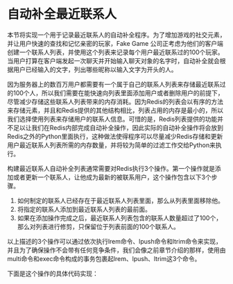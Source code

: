 # 自动补全最近联系人

本节将实现一个用于记录最近联系人的自动补全程序。为了增加游戏的社交元素，并让用户快速的查找和记忆亲密的玩家，Fake Game 公司正考虑为他们的客户端创建一个联系人列表，并使用这个列表来记录每个用户最近联系过的100个玩家。当用户打算在客户端发起一次聊天并开始输入聊天对象的名字时，自动补全就会根据用户已经输入的文字，列出哪些昵称以输入文字为开头的人。

因为服务器上的数百万用户都需要有一个属于自己的联系人列表来存储最近联系过的100个人，所以我们需要在能快速向列表里面添加用户或者删除用户的前提下，尽管减少存储这些联系人列表带来的内存消耗。因为Redis的列表会以有序的方法来存储元素，并且和Redis提供的其他结构相比，列表占用的内存是最小的，所以我们选择使用列表来存储用户的联系人信息。可惜的是，Redis列表提供的功能并不足以让我们在Redis内部完成自动补全操作，因此实际的自动补全操作将会放到Redis之外的Python里面执行，这种做法使得程序可以尽量减少Redis存储和更新用户最近联系人列表所需的内存数量，并将较为简单的过滤工作交给Python来执行。

构建最近联系人自动补全列表通常需要对Redis执行3个操作。第一个操作就是添加或者更新一个联系人，让他成为最新的被联系用户，这个操作包含以下3个步骤。

1. 如何制定的联系人已经存在于最近联系人列表里面，那么从列表里面移除他。
2. 将指定的联系人添加到最近联系人列表的最前面。
3. 如果在添加操作完成之后，最近联系人列表包含的联系人数量超过了100个，那么对列表进行修剪，只保留位于列表前面的100个联系人。

以上描述的3个操作可以通过依次执行lrem命令、lpush命令和ltrim命令来实现，并且为了确保操作不会带有任何竞争条件，我们会像之前章节介绍的那样，使用由multi命令和exec命令构成的事务包裹起lrem、lpush、ltrim这3个命令。

下面是这个操作的具体代码实现：

```

```



